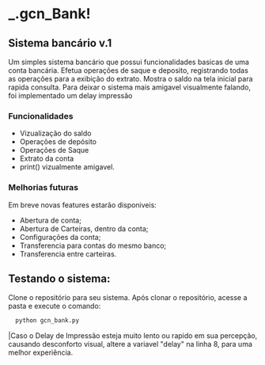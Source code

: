 # _.gcn_Bank!
## Sistema bancário v.1
Um simples sistema bancário que possui funcionalidades basicas de uma conta bancária.
Efetua operações de saque e deposito, registrando todas as operações para a exibição do extrato. Mostra o saldo na tela inicial para rapida consulta.
Para deixar o sistema mais amigavel visualmente falando, foi implementado um delay impressão

### Funcionalidades

- Vizualização do saldo
- Operações de depósito
- Operações de Saque
- Extrato da conta
- print() vizualmente amigavel.



### Melhorias futuras

Em breve novas features estarão disponiveis:
 - Abertura de conta;
 - Abertura de Carteiras, dentro da conta;
 - Configurações da conta;
 - Transferencia para contas do mesmo banco;
 - Transferencia entre carteiras.
 


## Testando o sistema:

Clone o repositório para seu sistema.
Após clonar o repositório, acesse a pasta e execute o comando:

```bash
  python gcn_bank.py
```

|Caso o Delay de Impressão esteja muito lento ou rapido em sua percepção, causando desconforto visual, altere a variavel "delay" na linha 8, para uma melhor experiência.
